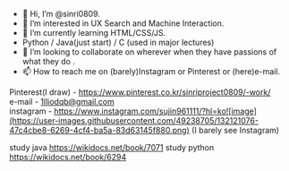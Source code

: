 - 👋 Hi, I’m @sinri0809.
- 👀 I’m interested in UX Search and Machine Interaction.
- 🌱 I’m currently learning HTML/CSS/JS.
- Python / Java(just start) / C (used in major lectures)
- 💞️ I’m looking to collaborate on wherever when they have passions of what they do .
- 📫 How to reach me on (barely)Instagram or Pinterest or (here)e-mail.


Pinterest(I draw) - https://www.pinterest.co.kr/sinriproject0809/-work/  
e-mail - 1lliodqb@gmail.com  
instagram - https://www.instagram.com/sujin961111/?hl=ko![image](https://user-images.githubusercontent.com/49238705/132121076-47c4cbe8-6269-4cf4-ba5a-83d63145f880.png)
(I barely see Instagram)

study java https://wikidocs.net/book/7071
study python https://wikidocs.net/book/6294
<!---
sinri0809/sinri0809 is a ✨ special ✨ repository because its `README.md` (this file) appears on your GitHub profile.
You can click the Preview link to take a look at your changes.
--->
